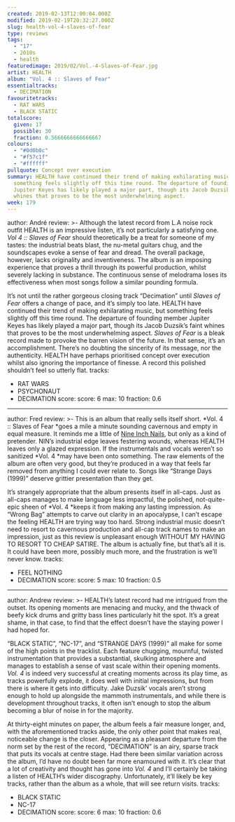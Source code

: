 ```yaml
---
created: 2019-02-13T12:00:04.000Z
modified: 2019-02-19T20:32:27.000Z
slug: health-vol-4-slaves-of-fear
type: reviews
tags:
  - "17"
  - 2010s
  - health
featuredimage: 2019/02/Vol.-4-Slaves-of-Fear.jpg
artist: HEALTH
album: "Vol. 4 :: Slaves of Fear"
essentialtracks:
  - DECIMATION
favouritetracks:
  - RAT WARS
  - BLACK STATIC
totalscore:
  given: 17
  possible: 30
  fraction: 0.5666666666666667
colours:
  - "#0d0b0c"
  - "#f57c1f"
  - "#ffffff"
pullquote: Concept over execution
summary: HEALTH have continued their trend of making exhilarating music, but
  something feels slightly off this time round. The departure of founding member
  Jupiter Keyes has likely played a major part, though its Jacob Duzsik's faint
  whines that proves to be the most underwhelming aspect.
week: 179
---
```

author: André
review: >-
  Although the latest record from L.A noise rock outfit HEALTH is an impressive
  listen, it’s not particularly a satisfying one. *Vol 4 :: Slaves of Fear*
  should theoretically be a treat for someone of my tastes: the industrial beats
  blast, the nu-metal guitars chug, and the soundscapes evoke a sense of fear
  and dread. The overall package, however, lacks originality and inventiveness.
  The album is an imposing experience that proves a thrill through its powerful
  production, whilst severely lacking in substance. The continuous sense of
  melodrama loses its effectiveness when most songs follow a similar pounding
  formula.

  It’s not until the rather gorgeous closing track “Decimation” until *Slaves of Fear* offers a change of pace, and it’s simply too late. HEALTH have continued their trend of making exhilarating music, but something feels slightly off this time round. The departure of founding member Jupiter Keyes has likely played a major part, though its Jacob Duzsik’s faint whines that proves to be the most underwhelming aspect. *Slaves of Fear* is a bleak record made to provoke the barren vision of the future. In that sense, it’s an accomplishment. There’s no doubting the sincerity of its message, nor the authenticity. HEALTH have perhaps prioritised concept over execution whilst also ignoring the importance of finesse. A record this polished shouldn’t feel so utterly flat.
tracks:
  - RAT WARS
  - ­­PSYCHONAUT
  - ­­DECIMATION
score:
  score: 6
  max: 10
  fraction: 0.6
---
author: Fred
review: >-
  This is an album that really sells itself short. *Vol. 4 :: Slaves of Fear
  *goes a mile a minute sounding cavernous and empty in equal measure. It
  reminds me a little of [Nine Inch
  Nails](<https://audioxide.com/reviews/nine-inch-nails-bad-witch/>), but only
  as a kind of pretender. NIN’s industrial edge leaves festering wounds, whereas
  HEALTH leaves only a glazed expression. If the instrumentals and vocals
  weren’t so sanitized *Vol. 4 *may have been onto something. The raw elements
  of the album are often very good, but they’re produced in a way that feels far
  removed from anything I could ever relate to. Songs like “Strange Days (1999)”
  deserve grittier presentation than they get.

  It’s strangely appropriate that the album presents itself in all-caps. Just as all-caps manages to make language less impactful, the polished, not-quite-epic sheen of *Vol. 4 *keeps it from making any lasting impression. As “Wrong Bag” attempts to carve out clarity in an apocalypse, I can’t escape the feeling HEALTH are trying way too hard. Strong industrial music doesn’t need to resort to cavernous production and all-cap track names to make an impression, just as this review is unpleasant enough WITHOUT MY HAVING TO RESORT TO CHEAP SATIRE. The album is actually fine, but that’s all it is. It could have been more, possibly much more, and the frustration is we’ll never know.
tracks:
  - FEEL NOTHING
  - ­­DECIMATION
score:
  score: 5
  max: 10
  fraction: 0.5
---
author: Andrew
review: >-
  HEALTH’s latest record had me intrigued from the outset. Its opening moments
  are menacing and mucky, and the thwack of beefy kick drums and gritty bass
  lines particularly hit the spot. It’s a great shame, in that case, to find
  that the effect doesn’t have the staying power I had hoped for.

  “BLACK STATIC”, “NC-17”, and “STRANGE DAYS (1999)” all make for some of the high points in the tracklist. Each feature chugging, mournful, twisted instrumentation that provides a substantial, skulking atmosphere and manages to establish a sense of vast scale within their opening moments. *Vol. 4* is indeed very successful at creating moments across its play time, as tracks powerfully explode, it does well with initial impressions, but from there is where it gets into difficulty. Jake Duzsik’ vocals aren’t strong enough to hold up alongside the mammoth instrumentals, and while there is development throughout tracks, it often isn’t enough to stop the album becoming a blur of noise in for the majority.

  At thirty-eight minutes on paper, the album feels a fair measure longer, and, with the aforementioned tracks aside, the only other point that makes real, noticeable change is the closer. Appearing as a pleasant departure from the norm set by the rest of the record, “DECIMATION” is an airy, sparse track that puts its vocals at centre stage. Had there been similar variation across the album, I’d have no doubt been far more enamoured with it. It’s clear that a lot of creativity and thought has gone into *Vol. 4* and I’ll certainly be taking a listen of HEALTH’s wider discography. Unfortunately, it’ll likely be key tracks, rather than the album as a whole, that will see return visits.
tracks:
  - BLACK STATIC
  - ­­NC-17
  - ­­DECIMATION
score:
  score: 6
  max: 10
  fraction: 0.6
